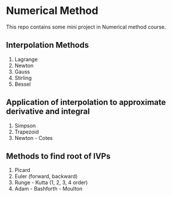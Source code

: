 # Numerical Method

This repo contains some mini project in Numerical method course.

## Interpolation Methods
1. Lagrange
2. Newton
3. Gauss
4. Stirling
5. Bessel

## Application of interpolation to approximate derivative and integral
1. Simpson
2. Trapezoid
3. Newton - Cotes

## Methods to find root of IVPs
1. Picard
2. Euler (forward, backward)
3. Runge - Kutta (1, 2, 3, 4 order)
4. Adam - Bashforth - Moulton